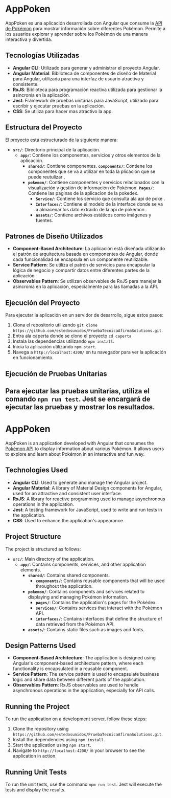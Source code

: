 # AppPoken

AppPoken es una aplicación desarrollada con Angular que consume la [API de Pokémon](https://pokeapi.co/) para mostrar información sobre diferentes Pokémon. Permite a los usuarios explorar y aprender sobre los Pokémon de una manera interactiva y divertida.

## Tecnologías Utilizadas

- **Angular CLI**: Utilizado para generar y administrar el proyecto Angular.
- **Angular Material**: Biblioteca de componentes de diseño de Material para Angular, utilizada para una interfaz de usuario atractiva y consistente.
- **RxJS**: Biblioteca para programación reactiva utilizada para gestionar la asincronía en la aplicación.
- **Jest**: Framework de pruebas unitarias para JavaScript, utilizado para escribir y ejecutar pruebas en la aplicación.
- **CSS**: Se utiliza para hacer mas atractivo la app.

## Estructura del Proyecto

El proyecto está estructurado de la siguiente manera:

- **`src/`**: Directorio principal de la aplicación.
  - **`app/`**: Contiene los componentes, servicios y otros elementos de la aplicación.
    - **`shared/`**: Contiene componentes.
         **`components/`**: Contiene los componentes que se va a utilizar en toda la plicacion que se puede reutulizar .
    - **`pokemon/`**: Contiene componentes y servicios relacionados con la visualización y gestión de información de Pokémon.
          **`Pages/`**: Contiene las paginas de la aplicacion de la pokedex.
        - **`Service/`**: Contiene los servicio que consulta ala api de poke .
        - **`Interfaces/`**: Contiene el modelo de la interface donde se va a almacenar los dato extraido de la api de pokemon  .
        - **`assets/`**: Contiene archivos estáticos como imágenes y fuentes.


## Patrones de Diseño Utilizados

- **Component-Based Architecture**: La aplicación está diseñada utilizando el patrón de arquitectura basada en componentes de Angular, donde cada funcionalidad se encapsula en un componente reutilizable.
- **Service Pattern**: Se utiliza el patrón de servicios para encapsular la lógica de negocio y compartir datos entre diferentes partes de la aplicación.
- **Observables Pattern**: Se utilizan observables de RxJS para manejar la asincronía en la aplicación, especialmente para las llamadas a la API.

## Ejecución del Proyecto

Para ejecutar la aplicación en un servidor de desarrollo, sigue estos pasos:

1. Clona el repositorio utilizando ```git clone https://github.com/estedosunidos/PruebaTecnicaAfirmaSolutions.git```.
2. Entra ala caperta donde se clono el proyecto ``` cd caperta ```
3. Instala las dependencias utilizando ```npm install```.
4. Inicia la aplicación utilizando ```npm start```.
5. Navega a ```http://localhost:4200/``` en tu navegador para ver la aplicación en funcionamiento.

## Ejecución de Pruebas Unitarias

Para ejecutar las pruebas unitarias, utiliza el comando ```npm run test```. Jest se encargará de ejecutar las pruebas y mostrar los resultados.
 ----------------------------------------------------------------------------------------------------------------------------------------------------------------------------------
# AppPoken

AppPoken is an application developed with Angular that consumes the [Pokémon API](https://pokeapi.co/) to display information about various Pokémon. It allows users to explore and learn about Pokémon in an interactive and fun way.

## Technologies Used

- **Angular CLI**: Used to generate and manage the Angular project.
- **Angular Material**: A library of Material Design components for Angular, used for an attractive and consistent user interface.
- **RxJS**: A library for reactive programming used to manage asynchronous operations in the application.
- **Jest**: A testing framework for JavaScript, used to write and run tests in the application.
- **CSS**: Used to enhance the application's appearance.

## Project Structure

The project is structured as follows:

- **`src/`**: Main directory of the application.
  - **`app/`**: Contains components, services, and other application elements.
    - **`shared/`**: Contains shared components.
      - **`components/`**: Contains reusable components that will be used throughout the application.
    - **`pokemon/`**: Contains components and services related to displaying and managing Pokémon information.
      - **`pages/`**: Contains the application's pages for the Pokédex.
      - **`services/`**: Contains services that interact with the Pokémon API.
      - **`interfaces/`**: Contains interfaces that define the structure of data retrieved from the Pokémon API.
    - **`assets/`**: Contains static files such as images and fonts.

## Design Patterns Used

- **Component-Based Architecture**: The application is designed using Angular's component-based architecture pattern, where each functionality is encapsulated in a reusable component.
- **Service Pattern**: The service pattern is used to encapsulate business logic and share data between different parts of the application.
- **Observables Pattern**: RxJS observables are used to handle asynchronous operations in the application, especially for API calls.

## Running the Project

To run the application on a development server, follow these steps:

1. Clone the repository using `https://github.com/estedosunidos/PruebaTecnicaAfirmaSolutions.git`.
2. Install the dependencies using `npm install`.
3. Start the application using `npm start`.
4. Navigate to `http://localhost:4200/` in your browser to see the application in action.

## Running Unit Tests

To run the unit tests, use the command `npm run test`. Jest will execute the tests and display the results.
